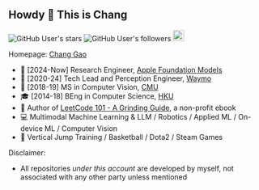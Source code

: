 ## Howdy 👋 This is Chang

![GitHub User's stars](https://img.shields.io/github/stars/changgyhub?style=flat-square&logo=github)
![GitHub User's followers](https://img.shields.io/github/followers/changgyhub?style=flat-square&logo=github)
<a href="https://www.linkedin.com/in/changgy/" ><img src="https://img.shields.io/badge/LinkedIn-Follow_Chang_Gao-black?style=social&logo=linkedin" height="22"/> </a>

Homepage: [Chang Gao](https://www.changgy.com)

- 🍎 \[2024-Now\] Research Engineer, [Apple Foundation Models](https://www.apple.com/apple-intelligence/)
- 🚖 \[2020-24\] Tech Lead and Perception Engineer, [Waymo](https://www.waymo.com)
- 🏫 \[2018-19\] MS in Computer Vision, [CMU](https://www.cmu.edu/)
- 🎓 \[2014-18\] BEng in Computer Science, [HKU](https://hku.hk/)
- 📝 Author of [LeetCode 101 - A Grinding Guide](https://github.com/changgyhub/leetcode_101), a non-profit ebook
- 💻 Multimodal Machine Learning & LLM / Robotics / Applied ML / On-device ML / Computer Vision
- 🏀 Vertical Jump Training / Basketball / Dota2 / Steam Games

Disclaimer:
- All repositories *under this account* are developed by myself, not associated with any other party unless mentioned
